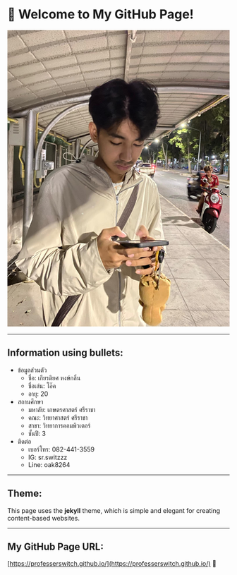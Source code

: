 # 🤖 Welcome to My GitHub Page!

![oak](image/oak.jpg)

---

## Information using bullets:
- ข้อมูลส่วนตัว
  - ชื่อ: เกียรติยศ หงษ์กลิ่น
  - ชื่อเล่น: โอ๊ค
  - อายุ: 20
- สถานศึกษา
  - มหาลัย: เกษตรศาสตร์ ศรีราชา
  - คณะ: วิทยาศาสตร์ ศรีราชา
  - สาขา: วิทยาการคอมพิวเตอร์
  - ชั้นปี: 3
- ติดต่อ
  - เบอร์โทร: 082-441-3559
  - IG: sr.switzzz
  - Line: oak8264

---

## Theme:
This page uses the **jekyll** theme, which is simple and elegant for creating content-based websites.

---

## My GitHub Page URL:
[https://professerswitch.github.io/](https://professerswitch.github.io/) 🎉
